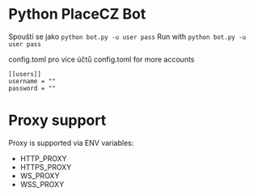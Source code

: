 # Python PlaceCZ Bot

Spouští se jako `python bot.py -u user pass`
Run with `python bot.py -u user pass`

 config.toml pro více účtů
 config.toml for more accounts
 ```
[[users]]
username = ""
password = ""
```

# Proxy support
Proxy is supported via ENV variables:
- HTTP_PROXY
- HTTPS_PROXY
- WS_PROXY
- WSS_PROXY